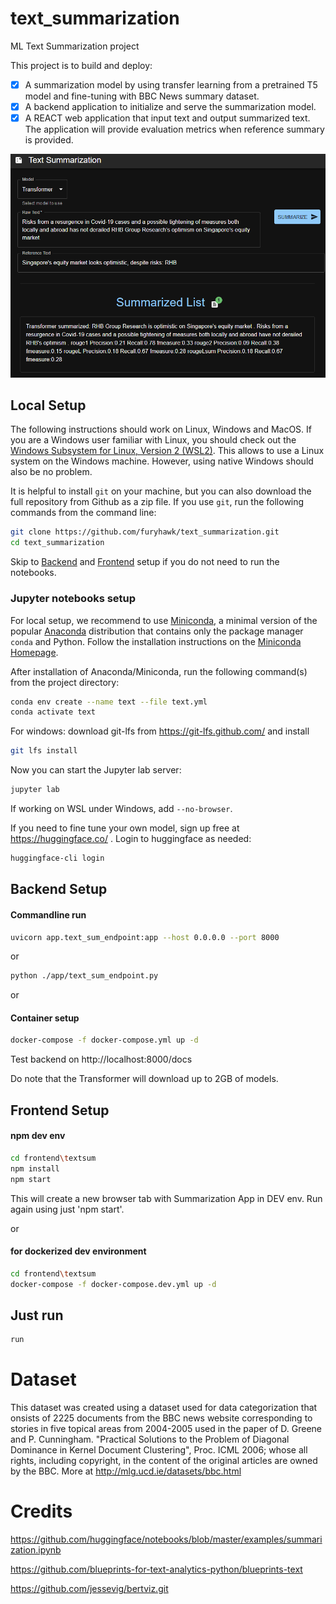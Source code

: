 # text_summarization
ML Text Summarization project

This project is to build and deploy:
- [x] A summarization model by using transfer learning from a pretrained T5 model and fine-tuning with BBC News summary dataset. 
- [x] A backend application to initialize and serve the summarization model.
- [x] A REACT web application that input text and output summarized text. The application will provide evaluation metrics when reference summary is provided. 

![Example](https://github.com/furyhawk/text_summarization/blob/main/img/example00.png?raw=true)

## Local Setup

The following instructions should work on Linux, Windows and MacOS. If you are a Windows user familiar with Linux, you should check out the [Windows Subsystem for Linux, Version 2 (WSL2)](https://docs.microsoft.com/en-us/windows/wsl/). This allows to use a Linux system on the Windows machine. However, using native Windows should also be no problem.

It is helpful to install `git` on your machine, but you can also download the full repository from Github as a zip file. If you use `git`, run the following commands from the command line:

```sh
git clone https://github.com/furyhawk/text_summarization.git
cd text_summarization
```


Skip to [Backend](https://github.com/furyhawk/text_summarization#backend-setup) and [Frontend](https://github.com/furyhawk/text_summarization#frontend-setup) setup if you do not need to run the notebooks.

### Jupyter notebooks setup
For local setup, we recommend to use [Miniconda](https://docs.conda.io/en/latest/miniconda.html), a minimal version of the popular [Anaconda](https://www.anaconda.com/) distribution that contains only the package manager `conda` and Python. Follow the installation instructions on the [Miniconda Homepage](https://docs.conda.io/en/latest/miniconda.html).

After installation of Anaconda/Miniconda, run the following command(s) from the project directory:

```sh
conda env create --name text --file text.yml
conda activate text
```

For windows:
download git-lfs from https://git-lfs.github.com/
and install

```sh
git lfs install
```

Now you can start the Jupyter lab server:

```sh
jupyter lab
```

If working on WSL under Windows, add `--no-browser`.


If you need to fine tune your own model, sign up free at https://huggingface.co/ . Login to huggingface as needed:

```sh
huggingface-cli login
```

## Backend Setup

#### Commandline run
```sh
uvicorn app.text_sum_endpoint:app --host 0.0.0.0 --port 8000
```

or

```sh
python ./app/text_sum_endpoint.py
```

or

#### Container setup
```sh
docker-compose -f docker-compose.yml up -d
```

Test backend on
http://localhost:8000/docs

Do note that the Transformer will download up to 2GB of models.

## Frontend Setup

#### npm dev env
```sh
cd frontend\textsum
npm install
npm start
```
This will create a new browser tab with Summarization App in DEV env. Run again using just 'npm start'.

or

#### for dockerized dev environment
```sh
cd frontend\textsum
docker-compose -f docker-compose.dev.yml up -d
```


## Just run
```sh
run
```
# Dataset

This dataset was created using a dataset used for data categorization that onsists of 2225 documents from the BBC news website corresponding to stories in five topical areas from 2004-2005 used in the paper of D. Greene and P. Cunningham. "Practical Solutions to the Problem of Diagonal Dominance in Kernel Document Clustering", Proc. ICML 2006; whose all rights, including copyright, in the content of the original articles are owned by the BBC. More at http://mlg.ucd.ie/datasets/bbc.html

# Credits

https://github.com/huggingface/notebooks/blob/master/examples/summarization.ipynb

https://github.com/blueprints-for-text-analytics-python/blueprints-text

https://github.com/jessevig/bertviz.git

